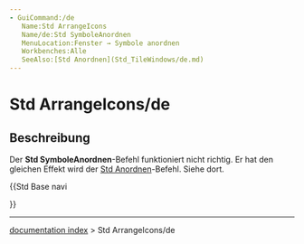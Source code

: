 ```yaml
---
- GuiCommand:/de
   Name:Std ArrangeIcons
   Name/de:Std SymboleAnordnen
   MenuLocation:Fenster → Symbole anordnen
   Workbenches:Alle
   SeeAlso:[Std Anordnen](Std_TileWindows/de.md)
---
```


# Std ArrangeIcons/de

## Beschreibung

Der **Std SymboleAnordnen**-Befehl funktioniert nicht richtig. Er hat den gleichen Effekt wird der [Std Anordnen](Std_TileWindows/de.md)-Befehl. Siehe dort.





{{Std Base navi

}}

---
[documentation index](../README.md) > Std ArrangeIcons/de
